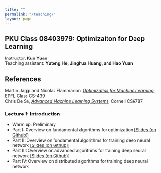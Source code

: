 ```yaml
---
title: ""
permalink: "/teaching/"
layout: page
---
```


## PKU Class 08403979: Optimizaiton for Deep Learning

Instructor: **Kun Yuan** <br>
Teaching assistant: **Yutong He, Jinghua Huang, and Hao Yuan**

## References
Martin Jaggi and Nicolas Flammarion, *[Optimization for Machine Learning](https://github.com/epfml/OptML_course)*, EPFL Class CS-439 <br>
Chris De Sa, *[Advanced Machine Learning Systems](https://www.cs.cornell.edu/courses/cs6787/2021fa/)*, Cornell CS6787

### Lecture 1: Introduction <br>
- Warm up: Preliminary <br>
- Part   I: Overview on fundamental algorithms for optimization [[Slides (on Github)]](https://github.com/kunyuan827/kunyuan827.github.io/raw/master/resources/Lec1_Introduction_01.pdf) <br> 
- Part  II: Overview on fundamental algorithms for training deep neural network [[Slides (on Github)]](https://github.com/kunyuan827/kunyuan827.github.io/raw/master/resources/Lec1_Introduction_02.pdf) <br> 
- Part III: Overview on advanced algorithms for training deep neural network [[Slides (on Github)]](https://github.com/kunyuan827/kunyuan827.github.io/raw/master/resources/Lec1_Introduction_03.pdf) <br>
- Part  IV: Overview on distributed algorithms for training deep neural network <br>




  
